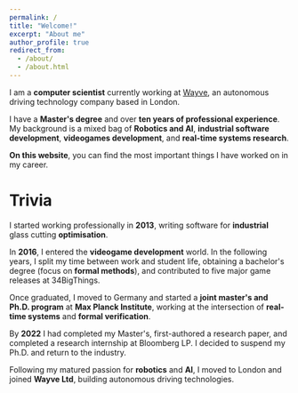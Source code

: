 ```yaml
---
permalink: /
title: "Welcome!"
excerpt: "About me"
author_profile: true
redirect_from: 
  - /about/
  - /about.html
---
```


I am a **computer scientist** currently working at [Wayve](http://wayve.ai/), an autonomous driving technology company based in London.

I have a **Master's degree** and over **ten years of professional experience**. <br>
My background is a mixed bag of **Robotics and AI**, **industrial software development**, **videogames development**, and **real-time systems research**.

**On this website**, you can find the most important things I have worked on in my career.

# Trivia

I started working professionally in **2013**, writing software for **industrial** glass cutting **optimisation**. 

In **2016**, I entered the **videogame development** world. In the following years, I split my time between work and student life, obtaining a bachelor's degree (focus on **formal methods**), and contributed to five major game releases at 34BigThings.

Once graduated, I moved to Germany and started a **joint master's and Ph.D. program** at **Max Planck Institute**, working at the intersection of **real-time systems** and **formal verification**. 

By **2022** I had completed my Master's, first-authored a research paper, and completed a research internship at Bloomberg LP. I decided to suspend my Ph.D. and return to the industry. 

Following my matured passion for **robotics** and **AI**, I moved to London and joined **Wayve Ltd**, building autonomous driving technologies. 
